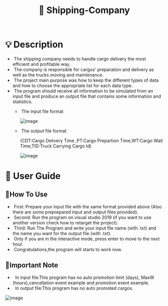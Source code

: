<h1 align="center"> 🚚 Shipping-Company </h1>
<br>

# 💡 Description
<div>

- &nbsp;The shipping company needs to handle cargo delivery the most efficient and profitable way.
- &nbsp;The company is responsible for cargos' preparation and delivery as well as the trucks moving and maintenance. 
- &nbsp;The project main purpose was how to keep the different types of data and how to choose the appropriate list for each data type.
- &nbsp;The program should receive all information to be simulated from an input file and
produce an output file that contains some information and statistics.
   - &nbsp;The input file format
  
     ![image](https://user-images.githubusercontent.com/110634473/193276464-d69f45fd-de4a-4336-9de2-5c4e2f075cb6.png)

   - &nbsp;The output file format
  
      (CDT:Cargo Delivery Time ,PT:Cargo Prepartion Time,WT:Cargo Wait Time,TID:Truck Carrying Cargo Id)

      ![image](https://user-images.githubusercontent.com/110634473/193277467-714560b1-30fa-45a7-aecc-e1a83ccf2d56.png)

 </div>

# 📖 User Guide
 ## 🔧How To Use

 - &nbsp;First: Prepare your input file with the same format provided above (Also there are some preprepared input and output files provided).
 - &nbsp;Second: Run the program on visual studio 2019 (if you want to use another version check how to retarget the project).
 - &nbsp;Third: Run The Program and write your input file name (with .txt) and the name you want for the output file (with .txt).
 - &nbsp;Only if you are in the interactive mode, press enter to move to the next hour.
 - &nbsp;Congratulations,the program will starts to work now.

## 🧨Important Note

- &nbsp; In input file:This program has no auto promotion limit (days), MaxW (hours),cancellation event example and promotion event example.
- &nbsp; In output file:This program has no auto promoted cargos.
 
 ![image](https://user-images.githubusercontent.com/110634473/193285493-d79d6424-7aed-48c7-bd1d-c957e253eccc.png)

